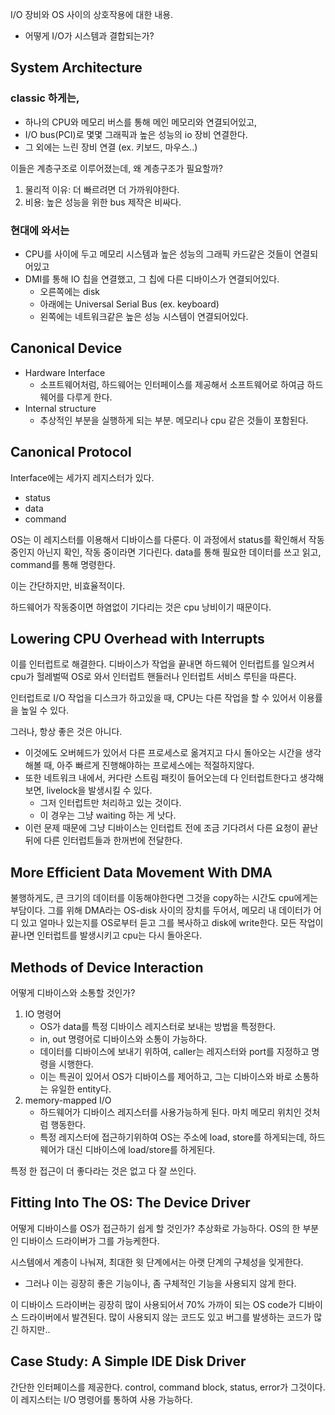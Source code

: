 I/O 장비와 OS 사이의 상호작용에 대한 내용.
- 어떻게 I/O가 시스템과 결합되는가? 

## System Architecture
### classic 하게는, 
- 하나의 CPU와 메모리 버스를 통해 메인 메모리와 연결되어있고,
- I/O bus(PCI)로 몇몇 그래픽과 높은 성능의 io 장비 연결한다.
- 그 외에는 느린 장비 연결 (ex. 키보드, 마우스..)

이들은 계층구조로 이루어졌는데, 왜 계층구조가 필요할까? 
1. 물리적 이유: 더 빠르려면 더 가까워야한다.
2. 비용: 높은 성능을 위한 bus 제작은 비싸다. 

### 현대에 와서는 
- CPU를 사이에 두고 메모리 시스템과 높은 성능의 그래픽 카드같은 것들이 연결되어있고
- DMI를 통해 IO 칩을 연결했고, 그 칩에 다른 디바이스가 연결되어있다. 
  - 오른쪽에는 disk
  - 아래에는 Universal Serial Bus (ex. keyboard)
  - 왼쪽에는 네트워크같은 높은 성능 시스템이 연결되어있다.

## Canonical Device
- Hardware Interface
  - 소프트웨어처럼, 하드웨어는 인터페이스를 제공해서 소프트웨어로 하여금 하드웨어를 다루게 한다. 
- Internal structure
  - 추상적인 부분을 실행하게 되는 부분. 메모리나 cpu 같은 것들이 포함된다. 

## Canonical Protocol
Interface에는 세가지 레지스터가 있다. 
- status
- data
- command

OS는 이 레지스터를 이용해서 디바이스를 다룬다. 
이 과정에서 status를 확인해서 작동 중인지 아닌지 확인, 작동 중이라면 기다린다. data를 통해 필요한 데이터를 쓰고 읽고, command를 통해 명령한다. 

이는 간단하지만, 비효율적이다. 

하드웨어가 작동중이면 하염없이 기다리는 것은 cpu 낭비이기 때문이다. 

## Lowering CPU Overhead with Interrupts
이를 인터럽트로 해결한다. 
디바이스가 작업을 끝내면 하드웨어 인터럽트를 일으켜서 cpu가 헐레벌떡 OS로 와서 인터럽트 핸들러나 인터럽트 서비스 루틴을 따른다. 

인터럽트로 I/O 작업을 디스크가 하고있을 때, CPU는 다른 작업을 할 수 있어서 이용률을 높일 수 있다.

그러나, 항상 좋은 것은 아니다. 
- 이것에도 오버헤드가 있어서 다른 프로세스로 옮겨지고 다시 돌아오는 시간을 생각해볼 때, 아주 빠르게 진행해야하는 프로세스에는 적절하지않다.
- 또한 네트워크 내에서, 커다란 스트림 패킷이 들어오는데 다 인터럽트한다고 생각해보면, livelock을 발생시킬 수 있다.
  - 그저 인터럽트만 처리하고 있는 것이다.
  - 이 경우는 그냥 waiting 하는 게 낫다. 
- 이런 문제 때문에 그냥 디바이스는 인터럽트 전에 조금 기다려서 다른 요청이 끝난 뒤에 다른 인터럽트들과 한꺼번에 전달한다. 

## More Efficient Data Movement With DMA
불행하게도, 큰 크기의 데이터를 이동해야한다면 그것을 copy하는 시간도 cpu에게는 부담이다.
그를 위해 DMA라는 OS-disk 사이의 장치를 두어서, 메모리 내 데이터가 어디 있고 얼마나 있는지를 OS로부터 듣고 그를 복사하고 disk에 write한다. 
모든 작업이 끝나면 인터럽트를 발생시키고 cpu는 다시 돌아온다.

## Methods of Device Interaction
어떻게 디바이스와 소통할 것인가? 
1. IO 명령어
   - OS가 data를 특정 디바이스 레지스터로 보내는 방법을 특정한다.
   - in, out 명령어로 디바이스와 소통이 가능하다. 
   - 데이터를 디바이스에 보내기 위하여, caller는 레지스터와 port를  지정하고 명령을 시행한다.
   - 이는 특권이 있어서 OS가 디바이스를 제어하고, 그는 디바이스와 바로 소통하는 유일한 entity다.
2. memory-mapped I/O
   - 하드웨어가 디바이스 레지스터를 사용가능하게 된다. 마치 메모리 위치인 것처럼 행동한다.
   - 특정 레지스터에 접근하기위하여 OS는 주소에 load, store를 하게되는데, 하드웨어가 대신 디바이스에 load/store를 하게된다.

특정 한 접근이 더 좋다라는 것은 없고 다 잘 쓰인다.

## Fitting Into The OS: The Device Driver
어떻게 디바이스를 OS가 접근하기 쉽게 할 것인가? 
추상화로 가능하다. 
OS의 한 부분인 디바이스 드라이버가 그를 가능케한다. 

시스템에서 계층이 나눠져, 최대한 윗 단계에서는 아랫 단계의 구체성을 잊게한다. 
- 그러나 이는 굉장히 좋은 기능이나, 좀 구체적인 기능을 사용되지 않게 한다. 

이 디바이스 드라이버는 굉장히 많이 사용되어서 70% 가까이 되는 OS code가 디바이스 드라이버에서 발견된다. 
많이 사용되지 않는 코드도 있고 버그를 발생하는 코드가 많긴 하지만..

## Case Study: A Simple IDE Disk Driver
간단한 인터페이스를 제공한다. control, command block, status, error가 그것이다. 
이 레지스터는 I/O 명령어를 통하여 사용 가능하다. 

